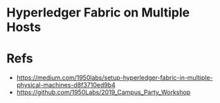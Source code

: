 # Hyperledger Fabric on Multiple Hosts



# Refs
* https://medium.com/1950labs/setup-hyperledger-fabric-in-multiple-physical-machines-d8f3710ed9b4
* https://github.com/1950Labs/2019_Campus_Party_Workshop